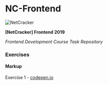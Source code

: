 # NC-Frontend

![NetCracker](https://i.imgur.com/gJHFHeC.png 'NetCracker')

**[NetCracker] Frontend 2019**

_Frontend Development Course Task Repository_

### Exercises

#### Markup

Exercise 1 - [codepen.io](https://codepen.io/alexandrpogodin/pen/abbOPvz 'codepen.io')
